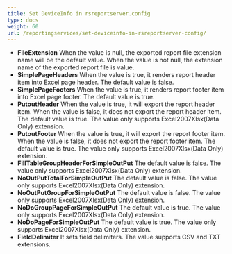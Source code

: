```yaml
---
title: Set DeviceInfo in rsreportserver.config
type: docs
weight: 60
url: /reportingservices/set-deviceinfo-in-rsreportserver-config/
---
```


- **FileExtension** 
  When the value is null, the exported report file extension name will be the default value. When the value is not null, the extension name of the exported report file is value.
- **SimplePageHeaders** 
  When the value is true, it renders report header item into Excel page header. The default value is false.
- **SimplePageFooters** 
  When the value is true, it renders report footer item into Excel page footer. The default value is true.
- **PutoutHeader** 
  When the value is true, it will export the report header item. When the value is false, it does not export the report header item. The default value is true. The value only supports Excel2007Xlsx(Data Only) extension.
- **PutoutFooter** 
  When the value is true, it will export the report footer item. When the value is false, it does not export the report footer item. The default value is true. The value only supports Excel2007Xlsx(Data Only) extension.
- **FillTableGroupHeaderForSimpleOutPut** 
  The default value is false. The value only supports Excel2007Xlsx(Data Only) extension.
- **NoOutPutTotalForSimpleOutPut** 
  The default value is false. The value only supports Excel2007Xlsx(Data Only) extension.
- **NoOutPutGroupForSimpleOutPut** 
  The default value is false. The value only supports Excel2007Xlsx(Data Only) extension.
- **NoDoGroupPageForSimpleOutPut** 
  The default value is true. The value only supports Excel2007Xlsx(Data Only) extension.
- **NoDoPageForSimpleOutPut** 
  The default value is true. The value only supports Excel2007Xlsx(Data Only) extension.
- **FieldDelimiter** 
  It sets field delimiters. The value supports CSV and TXT extensions. 
